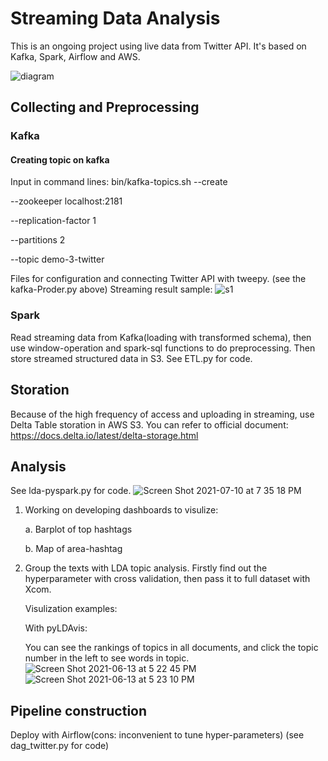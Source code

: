 # Streaming Data Analysis

This is an ongoing project using live data from Twitter API. It's based on Kafka, Spark, Airflow and AWS.

![diagram](https://user-images.githubusercontent.com/65391883/122473883-0ddcad00-cf88-11eb-9ad7-d41521b8e2b5.jpg)

## Collecting and Preprocessing 
### Kafka
#### Creating topic on kafka
Input in command lines:
bin/kafka-topics.sh 
--create 

--zookeeper localhost:2181 

--replication-factor 1 

--partitions 2 

--topic demo-3-twitter

Files for configuration and connecting Twitter API with tweepy. (see the kafka-Proder.py above)
Streaming result sample:
![s1](https://user-images.githubusercontent.com/65391883/126735637-a27106e6-32ac-4df9-9541-96dd45fe8578.png)


### Spark
Read streaming data from Kafka(loading with transformed schema), then use window-operation and spark-sql functions to do preprocessing. Then store streamed structured data in S3. See ETL.py for code.

## Storation
Because of the high frequency of access and uploading in streaming, use Delta Table storation in AWS S3. You can refer to official document: https://docs.delta.io/latest/delta-storage.html

## Analysis
See lda-pyspark.py for code.
![Screen Shot 2021-07-10 at 7 35 18 PM](https://user-images.githubusercontent.com/65391883/125179683-19517b80-e1b6-11eb-914f-c770f66c4b85.png)

1. Working on developing dashboards to visulize:
      
      a. Barplot of top hashtags
      
      b. Map of area-hashtag
2. Group the texts with LDA topic analysis.
   Firstly find out the hyperparameter with cross validation, then pass it to full dataset with Xcom.
   
   Visulization examples:
   
   With pyLDAvis:
   
   You can see the rankings of topics in all documents, and click the topic number in the left to see words in topic.
   ![Screen Shot 2021-06-13 at 5 22 45 PM](https://user-images.githubusercontent.com/65391883/121825105-59384800-cc76-11eb-8715-cd5e2a6c2c09.png)
   ![Screen Shot 2021-06-13 at 5 23 10 PM](https://user-images.githubusercontent.com/65391883/121825106-5c333880-cc76-11eb-8816-e2b1afc49e47.png)


## Pipeline construction
Deploy with Airflow(cons: inconvenient to tune hyper-parameters) (see dag_twitter.py for code)
